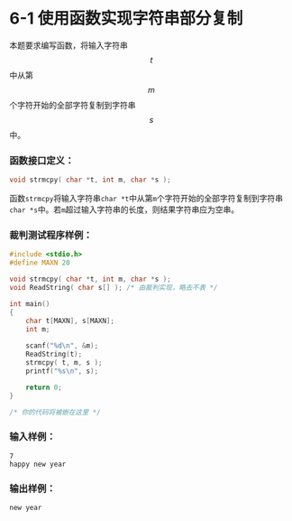 # 6-1 使用函数实现字符串部分复制

本题要求编写函数，将输入字符串$$t$$中从第$$m$$个字符开始的全部字符复制到字符串$$s$$中。

### 函数接口定义：
```c++
void strmcpy( char *t, int m, char *s );
```
函数`strmcpy`将输入字符串`char *t`中从第`m`个字符开始的全部字符复制到字符串`char *s`中。若`m`超过输入字符串的长度，则结果字符串应为空串。

### 裁判测试程序样例：
```c++
#include <stdio.h>
#define MAXN 20

void strmcpy( char *t, int m, char *s );
void ReadString( char s[] ); /* 由裁判实现，略去不表 */

int main()
{
    char t[MAXN], s[MAXN];
    int m;
    
    scanf("%d\n", &m);
    ReadString(t);
    strmcpy( t, m, s );
    printf("%s\n", s);

    return 0;
}

/* 你的代码将被嵌在这里 */
```

### 输入样例：
```in
7
happy new year

```

### 输出样例：
```out
new year

```
